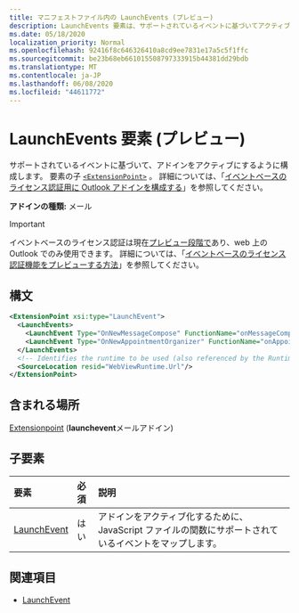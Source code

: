```yaml
---
title: マニフェストファイル内の LaunchEvents (プレビュー)
description: LaunchEvents 要素は、サポートされているイベントに基づいてアクティブになるようにアドインを構成します。
ms.date: 05/18/2020
localization_priority: Normal
ms.openlocfilehash: 92416f8c646326410a8cd9ee7831e17a5c5f1ffc
ms.sourcegitcommit: be23b68eb661015508797333915b44381dd29bdb
ms.translationtype: MT
ms.contentlocale: ja-JP
ms.lasthandoff: 06/08/2020
ms.locfileid: "44611772"
---
```

# <a name="launchevents-element-preview"></a>LaunchEvents 要素 (プレビュー)

サポートされているイベントに基づいて、アドインをアクティブにするように構成します。 要素の子 [`<ExtensionPoint>`](extensionpoint.md) 。 詳細については、「[イベントベースのライセンス認証用に Outlook アドインを構成する](../../outlook/autolaunch.md)」を参照してください。

**アドインの種類:** メール

> [!IMPORTANT]
> イベントベースのライセンス認証は現在[プレビュー段階で](../../reference/objectmodel/preview-requirement-set/outlook-requirement-set-preview.md)あり、web 上の Outlook でのみ使用できます。 詳細については、「[イベントベースのライセンス認証機能をプレビューする方法](../../outlook/autolaunch.md#how-to-preview-the-event-based-activation-feature)」を参照してください。

## <a name="syntax"></a>構文

```XML
<ExtensionPoint xsi:type="LaunchEvent">
  <LaunchEvents>
    <LaunchEvent Type="OnNewMessageCompose" FunctionName="onMessageComposeHandler"/>
    <LaunchEvent Type="OnNewAppointmentOrganizer" FunctionName="onAppointmentComposeHandler"/>
  </LaunchEvents>
  <!-- Identifies the runtime to be used (also referenced by the Runtime element). -->
  <SourceLocation resid="WebViewRuntime.Url"/>
</ExtensionPoint>
```

## <a name="contained-in"></a>含まれる場所

[Extensionpoint](extensionpoint.md) (**launchevent**メールアドイン)

## <a name="child-elements"></a>子要素

|  要素 |  必須  |  説明  |
|:-----|:-----|:-----|
| [LaunchEvent](launchevent.md) | はい |  アドインをアクティブ化するために、JavaScript ファイルの関数にサポートされているイベントをマップします。 |

## <a name="see-also"></a>関連項目

- [LaunchEvent](launchevent.md)
